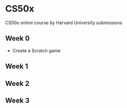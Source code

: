 # CS50x
CS50x online course by Harvard University submissions

## Week 0
- Create a Scratch game
## Week 1

## Week 2

## Week 3
